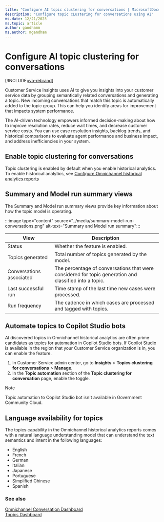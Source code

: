 ```yaml
---
title: "Configure AI topic clustering for conversations | MicrosoftDocs"
description: "Configure topic cLustering for conversations using AI"
ms.date: 12/21/2023
ms.topic: article
author: gandhamm
ms.author: mgandham
---
```


# Configure AI topic clustering for conversations

[!INCLUDE[pva-rebrand](../../includes/cc-pva-rebrand.md)]

Customer Service Insights uses AI to give you insights into your customer service data by grouping semantically related conversations and generating a topic. New incoming conversations that match this topic is automatically added to the topic group. This can help you identify areas for improvement that impacts system performance.

The AI-driven technology empowers informed decision-making about how to improve resolution rates, reduce wait times, and decrease customer service costs. You can use case resolution insights, backlog trends, and historical comparisons to evaluate agent performance and business impact, and address inefficiencies in your system.

## Enable topic clustering for conversations

Topic clustering is enabled by default when you enable historical analytics. To enable historical analytics, see [Configure Omnichannel historical analytics reports](oc-historical-analytics-reports.md)

## Summary and Model run summary views

The Summary and Model run summary views provide key information about how the topic model is operating.

:::image type="content" source="../media/summary-model-run-conversations.png" alt-text="Summary and Model run summary":::

| View | Description |
| -------- | ----------------------- |
| Status | Whether the feature is enabled. |
| Topics generated | Total number of topics generated by the model. |
| Conversations associated | The percentage of conversations that were considered for topic generation and classified into a topic. |
| Last successful run | Time stamp of the last time new cases were processed. |
| Run frequency | The cadence in which cases are processed and tagged with topics. |

## Automate topics to Copilot Studio bots

AI discovered topics in Omnichannel historical analytics are often prime candidates as topics for automation in Copilot Studio bots. If Copilot Studio is available in the region that your Customer Service organization is in, you can enable the feature.

1. In Customer Service admin center, go to **Insights** > **Topics clustering for conversations** > **Manage**.
1. In the **Topic automation** section of the **Topic clustering for conversation** page, enable the toggle.

> [!NOTE]
> Topic automation to Copilot Studio bot isn't available in Government Community Cloud.

## Language availability for topics

The topics capability in the Omnichannel historical analytics reports comes with a natural language understanding model that can understand the text semantics and intent in the following languages:

- English
- French
- German
- Italian
- Japanese
- Portuguese
- Simplified Chinese
- Spanish

### See also

[Omnichannel Conversation Dashboard](../use/oc-conversation-dashboard.md)  
[Topics Dashboard](../use/oc-conversation-topics-dashboard.md)  
